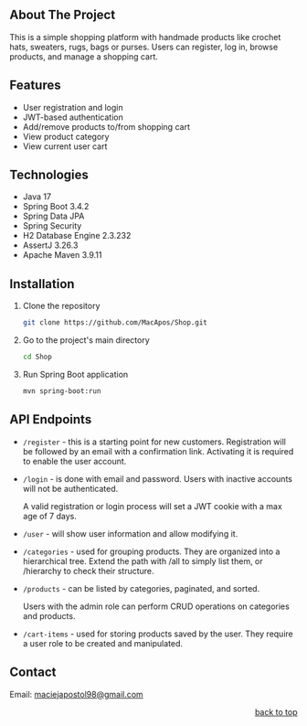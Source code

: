 ## About The Project

This is a simple shopping platform with handmade products like crochet hats, sweaters, rugs, bags or purses. Users can
register, log in, browse products, and manage a shopping cart.

## Features

- User registration and login
- JWT-based authentication
- Add/remove products to/from shopping cart
- View product category
- View current user cart

## Technologies

- Java 17
- Spring Boot 3.4.2
- Spring Data JPA
- Spring Security
- H2 Database Engine 2.3.232
- AssertJ 3.26.3
- Apache Maven 3.9.11

## Installation

1. Clone the repository
   ```sh
   git clone https://github.com/MacApos/Shop.git
   ```
2. Go to the project's main directory
   ```sh
   cd Shop
   ```
3. Run Spring Boot application
   ```sh
   mvn spring-boot:run
   ```

## API Endpoints

- `/register` - this is a starting point for new customers. Registration will be followed by an email with a
  confirmation link. Activating it is required to enable the user account.
- `/login` - is done with email and password. Users with inactive accounts will not be authenticated.

  A valid registration or login process will set a JWT cookie with a max age of 7 days.
- `/user` - will show user information and allow modifying it.
- `/categories` - used for grouping products. They are organized into a hierarchical tree. Extend the path with /all to
  simply list them, or /hierarchy to check their structure.
- `/products` - can be listed by categories, paginated, and sorted.

  Users with the admin role can perform CRUD operations on categories and products.
- `/cart-items` - used for storing products saved by the user. They require a user role to be created and manipulated.

## Contact

Email: maciejapostol98@gmail.com

<p align="right"><a href="#about-the-project">back to top</a></p>
